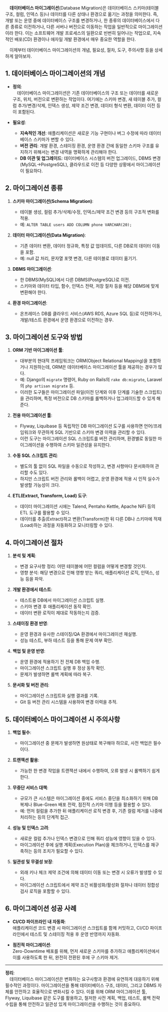 &emsp;**데이터베이스 마이그레이션**(Database Migration)은 데이터베이스 스키마(테이블 구조, 컬럼, 인덱스 등)나 데이터를 다른 상태나 환경으로 옮기는 과정을 의미한다. 즉, 개발 또는 운영 중에 데이터베이스 구조를 변경하거나, 한 종류의 데이터베이스에서 다른 종류로 이전하거나, 다른 서버나 버전으로 이동하는 작업을 일반적으로 마이그레이션이라 한다. 이는 소프트웨어 개발 프로세스의 일환으로 빈번히 일어나는 작업으로, 지속적인 배포(CD) 환경이나 애자일 개발 환경에서 매우 중요한 역할을 한다.

&emsp;이제부터 데이터베이스 마이그레이션의 개념, 필요성, 절차, 도구, 주의사항 등을 상세하게 알아보자.

## 1. 데이터베이스 마이그레이션의 개념

- **정의**:  
&emsp;데이터베이스 마이그레이션은 기존 데이터베이스의 구조 또는 데이터를 새로운 구조, 위치, 버전으로 변환하는 작업이다. 여기에는 스키마 변경, 새 테이블 추가, 컬럼 추가/변경/삭제, 인덱스 생성, 제약 조건 변경, 데이터 형식 변환, 데이터 이전 등이 포함된다.
  
- **필요성**:  
  - **지속적인 개선**: 애플리케이션은 새로운 기능 구현이나 버그 수정에 따라 데이터베이스 스키마가 변할 수 있다.
  - **버전 관리**: 개발 환경, 스테이징 환경, 운영 환경 간에 동일한 스키마 구조를 유지하기 위해서는 변경 내역을 명확하게 관리해야 한다.
  - **DB 이관 및 업그레이드**: 데이터베이스 시스템의 버전 업그레이드, DBMS 변경(MySQL→PostgreSQL), 클라우드로 이전 등 다양한 상황에서 마이그레이션이 필요하다.

## 2. 마이그레이션 종류

1. **스키마 마이그레이션(Schema Migration)**:  
   - 테이블 생성, 컬럼 추가/삭제/수정, 인덱스/제약 조건 변경 등의 구조적 변화를 적용.
   - 예: `ALTER TABLE users ADD COLUMN phone VARCHAR(20);`
   
2. **데이터 마이그레이션(Data Migration)**:  
   - 기존 데이터 변환, 데이터 정규화, 특정 값 업데이트, 다른 DB로의 데이터 이동을 포함.
   - 예: null 값 처리, 문자열 포맷 변경, 다른 테이블로 데이터 옮기기.

3. **DBMS 마이그레이션**:  
   - 한 DBMS(MySQL)에서 다른 DBMS(PostgreSQL)로 이전.
   - 스키마와 데이터 타입, 함수, 인덱스 전략, 저장 절차 등을 해당 DBMS에 맞게 변환해야 한다.

4. **환경 마이그레이션**:  
   - 온프레미스 DB를 클라우드 서비스(AWS RDS, Azure SQL 등)로 이전하거나, 개발/테스트 환경에서 운영 환경으로 이전하는 경우.

## 3. 마이그레이션 도구와 방법

1. **ORM 기반 마이그레이션 툴**:  
   - 대부분의 현대적 프레임워크는 ORM(Object Relational Mapping)을 포함하거나 지원하는데, ORM은 데이터베이스 마이그레이션 툴을 제공하는 경우가 많다.
   - 예: Django의 `migrate` 명령어, Ruby on Rails의 `rake db:migrate`, Laravel의 `php artisan migrate` 등.
   - 이러한 도구들은 마이그레이션 파일(이전 단계와 이후 단계를 기술한 스크립트)을 관리하며, 특정 버전으로 DB 스키마를 롤백하거나 업그레이드할 수 있게 해준다.

2. **전용 마이그레이션 툴**:  
   - Flyway, Liquibase 등 독립적인 DB 마이그레이션 도구를 사용하면 언어/프레임워크와 무관하게 SQL 기반으로 스키마 변경 이력을 관리할 수 있다.
   - 이런 도구는 마이그레이션 SQL 스크립트를 버전 관리하며, 환경별로 동일한 마이그레이션을 수행하여 스키마 일관성을 유지한다.

3. **수동 SQL 스크립트 관리**:  
   - 별도의 툴 없이 SQL 파일을 수동으로 작성하고, 변경 사항마다 문서화하여 관리할 수도 있다.
   - 하지만 스크립트 버전 관리와 롤백이 어렵고, 운영 환경에 적용 시 인적 실수가 발생할 가능성이 크다.

4. **ETL(Extract, Transform, Load) 도구**:  
   - 데이터 마이그레이션 시에는 Talend, Pentaho Kettle, Apache NiFi 등의 ETL 도구를 활용할 수 있다.
   - 데이터를 추출(Extract)하고 변환(Transform)한 뒤 다른 DB나 스키마에 적재(Load)하는 과정을 자동화하고 모니터링할 수 있다.

## 4. 마이그레이션 절차

1. **분석 및 계획**:  
   - 변경 요구사항 정리: 어떤 테이블에 어떤 컬럼을 어떻게 변경할 것인지.
   - 영향 분석: 해당 변경으로 인해 영향 받는 쿼리, 애플리케이션 로직, 인덱스, 성능 등을 파악.
   
2. **개발 환경에서 테스트**:  
   - 테스트용 DB에서 마이그레이션 스크립트 실행.
   - 스키마 변경 후 애플리케이션 동작 확인.
   - 데이터 변환 로직이 제대로 작동하는지 검증.

3. **스테이징 환경 반영**:  
   - 운영 환경과 유사한 스테이징/QA 환경에서 마이그레이션 재실행.
   - 성능 테스트, 부하 테스트 등을 통해 문제 여부 확인.

4. **백업 및 운영 반영**:  
   - 운영 환경에 적용하기 전 전체 DB 백업 수행.
   - 마이그레이션 스크립트 실행 후 정상 동작 확인.
   - 문제가 발생하면 롤백 계획에 따라 복구.

5. **문서화 및 버전 관리**:  
   - 마이그레이션 스크립트와 실행 결과를 기록.
   - Git 등 버전 관리 시스템을 사용하여 변경 이력을 추적.

## 5. 데이터베이스 마이그레이션 시 주의사항

1. **백업 필수**:  
   - 마이그레이션 중 문제가 발생하면 원상태로 복구해야 하므로, 사전 백업은 필수이다.

2. **트랜잭션 활용**:  
   - 가능한 한 변경 작업을 트랜잭션 내에서 수행하여, 오류 발생 시 롤백하기 쉽게 한다.
   
3. **무중단 서비스 대책**:  
   - 규모가 큰 시스템은 마이그레이션 중에도 서비스 중단을 최소화하기 위해 DB 복제나 Blue-Green 배포 전략, 점진적 스키마 이행 등을 활용할 수 있다.
   - 예: 먼저 컬럼을 추가한 뒤 애플리케이션 로직 변경 후, 기존 컬럼 제거를 나중에 처리하는 등의 단계적 접근.

4. **성능 및 인덱스 고려**:  
   - 새로운 컬럼 추가나 인덱스 변경으로 인해 쿼리 성능에 영향이 있을 수 있다.
   - 마이그레이션 후에 실행 계획(Execution Plan)을 체크하거나, 인덱스를 재구축하는 등의 조치가 필요할 수 있다.

5. **일관성 및 무결성 보장**:  
   - 외래 키나 체크 제약 조건에 의해 데이터 이동 또는 변경 시 오류가 발생할 수 있다.
   - 마이그레이션 스크립트에서 제약 조건 비활성화/활성화 절차나 데이터 정합성 검사 로직을 포함할 수 있다.

## 6. 마이그레이션 성공 사례

- **CI/CD 파이프라인 내 자동화**:  
  애플리케이션 코드 변경 시 마이그레이션 스크립트를 함께 커밋하고, CI/CD 파이프라인에서 테스트 및 스테이징 적용 후 운영 반영까지 자동화.
  
- **점진적 마이그레이션**:  
  Zero-Downtime 배포를 위해, 먼저 새로운 스키마를 추가하고 애플리케이션에서 이를 사용하도록 한 뒤, 완전히 전환된 후에 구 스키마 제거.

---

**정리**:  
&emsp;데이터베이스 마이그레이션은 변화하는 요구사항과 환경에 유연하게 대응하기 위해 필수적인 과정이다. 마이그레이션을 통해 데이터베이스 구조, 데이터, 그리고 DBMS 자체를 안전하고 효율적으로 변화시킬 수 있다. 이를 위해 ORM 마이그레이션 툴, Flyway, Liquibase 같은 도구를 활용하고, 철저한 사전 계획, 백업, 테스트, 롤백 전략 수립을 통해 안전하고 일관성 있게 마이그레이션을 수행하는 것이 중요하다.